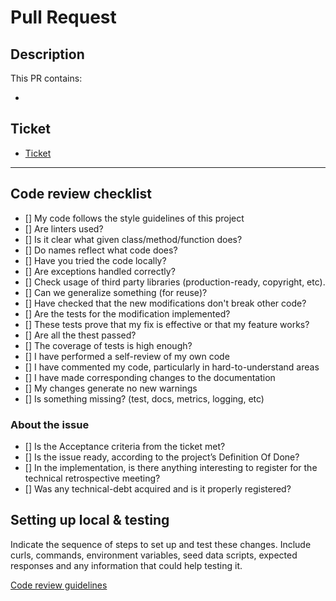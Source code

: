 # Pull Request

## Description

This PR contains:

-

## Ticket

- [Ticket]()

---

## Code review checklist

- [] My code follows the style guidelines of this project
- [] Are linters used?
- [] Is it clear what given class/method/function does?
- [] Do names reflect what code does?
- [] Have you tried the code locally?
- [] Are exceptions handled correctly?
- [] Check usage of third party libraries (production-ready, copyright, etc).
- [] Can we generalize something (for reuse)?
- [] Have checked that the new modifications don't break other code?
- [] Are the tests for the modification implemented?
- [] These tests prove that my fix is effective or that my feature works?
- [] Are all the thest passed?
- [] The coverage of tests is high enough?
- [] I have performed a self-review of my own code
- [] I have commented my code, particularly in hard-to-understand areas
- [] I have made corresponding changes to the documentation
- [] My changes generate no new warnings
- [] Is something missing? (test, docs, metrics, logging, etc)

### About the issue

- [] Is the Acceptance criteria from the ticket met?
- [] Is the issue ready, according to the project’s Definition Of Done?
- [] In the implementation, is there anything interesting to register for
  the technical retrospective meeting?
- [] Was any technical-debt acquired and is it properly registered?

## Setting up local & testing

Indicate the sequence of steps to set up and test these changes.
Include curls, commands, environment variables, seed data scripts, expected
responses and any information that could help testing it.

[Code review guidelines](https://google.github.io/eng-practices/review/)
